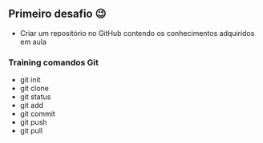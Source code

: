 ## Primeiro desafio :wink:

- Criar um repositório no GitHub contendo os conhecimentos adquiridos em aula

### Training comandos Git

- git init
- git clone
- git status
- git add
- git commit
- git push
- git pull

